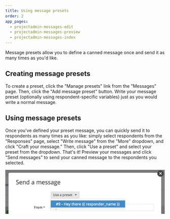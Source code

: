 ```yaml
---
title: Using message presets
order: 2
app_pages:
  - projectadmin-messages-edit
  - projectadmin-messages-preview
  - projectadmin-messages-index
---
```


Message presets allow you to define a canned message once and send it as many times as you'd like.

## Creating message presets

To create a preset, click the "Manage presets" link from the "Messages" page. Then, click the "Add message preset" button. Write your message preset (optionally using respondent-specific variables) just as you would write a normal message.

## Using message presets

Once you've defined your preset message, you can quickly send it to respondents as many times as you like: simply select respondents from the "Responses" page, select "Write message" from the "More" dropdown, and click "Craft your message." Then, click "Use a preset" and select your preset from the dropdown. That's it! Preview your messages and click "Send messages" to send your canned message to the respondents you selected.

![message preset](../images/preset.png)
